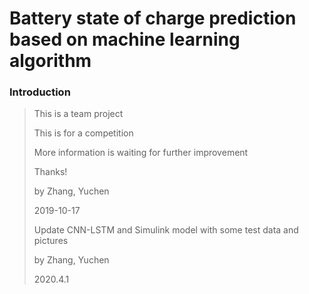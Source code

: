 # Battery state of charge prediction based on machine learning algorithm

### Introduction

> This is a team project
> 
> This is for a competition
> 
> More information is waiting for further improvement
>
> Thanks!
>
>by  Zhang, Yuchen
>
> 2019-10-17
>
>Update CNN-LSTM and Simulink model with some test data and pictures 
>
>by Zhang, Yuchen
>
>2020.4.1
